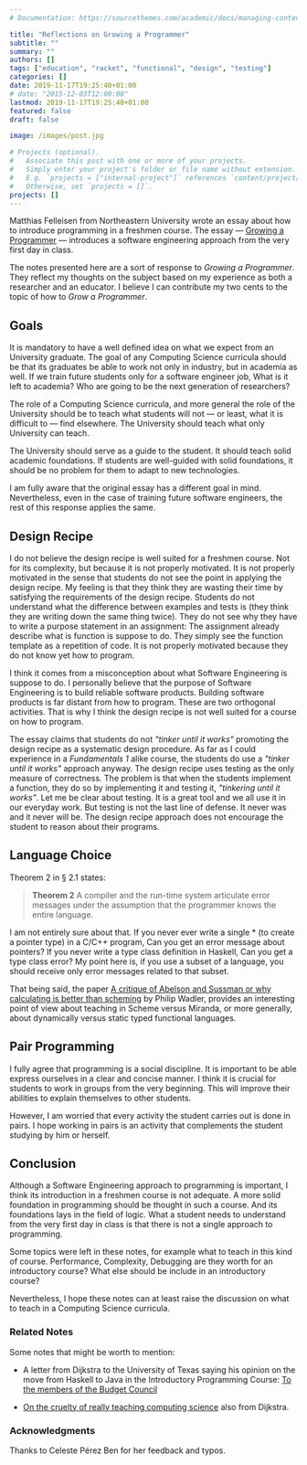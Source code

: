 ```yaml
---
# Documentation: https://sourcethemes.com/academic/docs/managing-content/

title: "Reflections on Growing a Programmer"
subtitle: ""
summary: ""
authors: []
tags: ["education", "racket", "functional", "design", "testing"]
categories: []
date: 2019-11-17T19:25:40+01:00
# date: "2015-12-03T12:00:00"
lastmod: 2019-11-17T19:25:40+01:00
featured: false
draft: false

image: /images/post.jpg

# Projects (optional).
#   Associate this post with one or more of your projects.
#   Simply enter your project's folder or file name without extension.
#   E.g. `projects = ["internal-project"]` references `content/project/deep-learning/index.md`.
#   Otherwise, set `projects = []`.
projects: []
---
```


Matthias Felleisen from Northeastern University wrote an essay about how to introduce programming in a freshmen course.
The essay &mdash;
[Growing a Programmer](http://www.ccs.neu.edu/home/matthias/Thoughts/Growing_a_Programmer.html) &mdash; introduces a software engineering approach from the very first day in class.

The notes presented here are a sort of response to *Growing a Programmer*.
They reflect my thoughts on the subject based on my experience as both a researcher and an educator.
I believe I can contribute my two cents to the topic of how to *Grow a Programmer*.

## Goals

It is mandatory to have a well defined idea on what we expect from an University graduate.
The goal of any Computing Science curricula should be that its graduates be able to work not only in industry, but in academia as well.
If we train future students only for a software engineer job, What is it left to academia?
Who are going to be the next generation of researchers?

The role of a Computing Science curricula, and more general the role of the University should be to teach what students will not &mdash; or least, what it is difficult to &mdash; find elsewhere.
The University should teach what only University can teach.

The University should serve as a guide to the student.
It should teach solid academic foundations.
If students are well-guided with solid foundations, it should be no problem for them to adapt to new technologies.

I am fully aware that the original essay has a different goal in mind.
Nevertheless, even in the case of training future software engineers, the rest of this response applies the same.

## Design Recipe

I do not believe the design recipe is well suited for a freshmen course.
Not for its complexity, but because it is not properly motivated.
It is not properly motivated in the sense that students do not see the point in applying the design recipe.
My feeling is that they think they are wasting their time by satisfying the requirements of the design recipe.
Students do not understand what the difference between examples and tests is (they think they are writing down the same thing twice).
They do not see why they have to write a purpose statement in an assignment: The assignment already describe what is function is suppose to do.
They simply see the function template as a repetition of code.
It is not properly motivated because they do not know yet how to program.

I think it comes from a misconception about what Software Engineering is suppose to do.
I personally believe that the purpose of Software Engineering is to build reliable software products.
Building software products is far distant from how to program.
These are two orthogonal activities.
That is why I think the design recipe is not well suited for a course on how to program.

The essay claims that students do not *"tinker until it works"* promoting the design recipe as a systematic design procedure.
As far as I could experience in a *Fundamentals 1* alike course, the students do use a *"tinker until it works"* approach anyway.
The design recipe uses testing as the only measure of correctness.
The problem is that when the students implement a function, they do so by implementing it and testing it, *"tinkering until it works"*.
Let me be clear about testing.
It is a great tool and we all use it in our everyday work.
But testing is not the last line of defense.
It never was and it never will be.
The design recipe approach does not encourage the student to reason about their programs.

## Language Choice

Theorem 2 in &sect; 2.1 states:

> **Theorem 2** A compiler and the run-time system articulate error messages under the assumption that the programmer knows the entire language.

I am not entirely sure about that.
If you never ever write a single * (to create a pointer type) in a C/C++ program, Can you get an error message about pointers?
If you never write a type class definition in Haskell, Can you get a type class error?
My point here is, if you use a subset of a language, you should receive only error messages related to that subset.

That being said, the paper [A critique of Abelson and Sussman or why calculating is better than scheming](http://www.cs.kent.ac.uk/people/staff/dat/miranda/wadler87.pdf) by Philip Wadler, provides an interesting point of view about teaching in Scheme versus Miranda, or more generally, about dynamically versus static typed functional languages.

## Pair Programming

I fully agree that programming is a social discipline.
It is important to be able express ourselves in a clear and concise manner.
I think it is crucial for students to work in groups from the very beginning.
This will improve their abilities to explain themselves to other students.

However, I am worried that every activity the student carries out is done in pairs.
I hope working in pairs is an activity that complements the student studying by him or herself.

## Conclusion

Although a Software Engineering approach to programming is important, I think its introduction in a freshmen course is not adequate.
A more solid foundation in programming should be thought in such a course.
And its foundations lays in the field of logic.
What a student needs to understand from the very first day in class is that there is not a single approach to programming.

Some topics were left in these notes, for example what to teach in this kind of course.
Performance, Complexity, Debugging are they worth for an introductory course?
What else should be include in an introductory course?

Nevertheless, I hope these notes can at least raise the discussion on what to teach in a Computing Science curricula.

### Related Notes

Some notes that might be worth to mention:

* A letter from Dijkstra to the University of Texas saying his opinion on the move from Haskell to Java in the Introductory Programming Course:
[To the members of the Budget Council](http://www.cs.utexas.edu/users/EWD/OtherDocs/To%20the%20Budget%20Council%20concerning%20Haskell.pdf)

* [On the cruelty of really teaching computing science](http://www.cs.utexas.edu/~EWD/transcriptions/EWD10xx/EWD1036.html) also from Dijkstra.

### Acknowledgments

Thanks to Celeste Pérez Ben for her feedback and typos.

